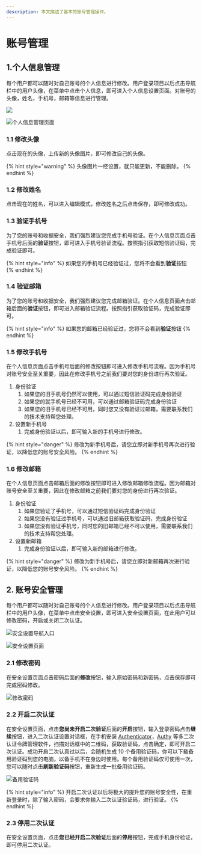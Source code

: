 ```yaml
---
description: 本文描述了基本的账号管理操作。
---
```


# 账号管理

## 1.个人信息管理

每个用户都可以随时对自己账号的个人信息进行修改。用户登录项目以后点击导航栏中的用户头像，在菜单中点击个人信息，即可进入个人信息设置页面。对账号的头像，姓名，手机号，邮箱等信息进行管理。 

![](../.gitbook/assets/navigation-user-info.png)

![&#x4E2A;&#x4EBA;&#x4FE1;&#x606F;&#x7BA1;&#x7406;&#x9875;&#x9762;](../.gitbook/assets/user-info.png)

### 1.1 修改头像

点击现在的头像，上传新的头像图片，即可修改自己的头像。

{% hint style="warning" %}
头像图片一经设置，就只能更新，不能删除。
{% endhint %}

### 1.2 修改姓名

点击现在的姓名，可以进入编辑模式，修改姓名之后点击保存，即可修改成功。

### 1.3 验证手机号

为了您的账号和收据安全，我们强烈建议您完成手机号验证。在个人信息页面点击手机号后面的**验证**按钮，即可进入手机号验证流程。按照指引获取短信验证码，完成验证即可。

{% hint style="info" %}
如果您的手机号已经验证过，您将不会看到**验证**按钮
{% endhint %}

### 1.4 验证邮箱

为了您的账号和收据安全，我们强烈建议您完成邮箱验证。在个人信息页面点击邮箱后面的**验证**按钮，即可进入邮箱验证流程。按照指引获取验证码，完成验证即可。

{% hint style="info" %}
如果您的邮箱已经验证过，您将不会看到**验证**按钮
{% endhint %}

### 1.5 修改手机号

在个人信息页面点击手机号后面的修改按钮即可进入修改手机号流程。因为手机号对账号安全至关重要，因此在修改手机号之前我们要对您的身份进行再次验证。

1. 身份验证
   1. 如果您的旧手机号仍然可以使用，可以通过短信验证码完成身份验证
   2. 如果您的就手机号已经不可用，可以通过邮箱验证码完成身份验证
   3. 如果您的旧手机号已经不可用，同时您又没有验证过邮箱，需要联系我们的技术支持帮您处理。
2. 设置新手机号
   1. 完成身份验证以后，即可输入新的手机号进行修改。

{% hint style="danger" %}
修改为新手机号后，请您立即对新手机号再次进行验证，以降低您的账号安全风险。
{% endhint %}

### 1.6 修改邮箱

在个人信息页面点击邮箱后面的修改按钮即可进入修改邮箱修改流程。因为邮箱对账号安全至关重要，因此在修改邮箱之前我们要对您的身份进行再次验证。

1. 身份验证
   1. 如果您验证了手机号，可以通过短信验证码完成身份验证
   2. 如果您没有验证过手机号，可以通过旧邮箱获取验证码，完成身份验证
   3. 如果您没有验证手机号，同时您的旧邮箱已经不可以使用，需要联系我们的技术支持帮您处理。
2. 设置新邮箱
   1. 完成身份验证以后，即可输入新的邮箱进行修改。

{% hint style="danger" %}
修改为新手机号后，请您立即对新邮箱再次进行验证，以降低您的账号安全风险。
{% endhint %}

## 2. 账号安全管理

每个用户都可以随时对自己账号的个人信息进行修改。用户登录项目以后点击导航栏中的用户头像，在菜单中点击安全设置，即可进入安全设置页面，在此用户可以修改密码，开启或关闭二次认证。

![&#x5B89;&#x5168;&#x8BBE;&#x7F6E;&#x5BFC;&#x822A;&#x5165;&#x53E3;](../.gitbook/assets/navigation-security.png)

![&#x5B89;&#x5168;&#x8BBE;&#x7F6E;&#x9875;&#x9762;](../.gitbook/assets/security.png)

### 2.1 修改密码

在安全设置页面点击密码后面的**修改**按钮，输入原始密码和新密码，点击保存即可完成密码修改。

![&#x4FEE;&#x6539;&#x5BC6;&#x7801;](../.gitbook/assets/modify-password.png)

### 2.2 开启二次认证

在安全设置页面，点击**您尚未开启二次验证**后面的**开启**按钮，输入登录密码点击**继续**按钮，进入二次认证设置对话框，在手机安装 [Authenticator](https://support.google.com/accounts/answer/1066447?hl=zh-Hans)，[Authy](https://authy.com/features/setup/) 等多二次认证令牌管理软件，扫描对话框中的二维码，获取验证码，点击确定，即可开启二次认证。成功开启二次认真过以后，会随机生成 10 个备用验证码，你可以下载备用验证码到您的电脑，以备手机不在身边时使用。每个备用验证码仅可使用一次，您可以随时点击**刷新验证码**按钮，重新生成一批备用验证码。

![&#x5907;&#x7528;&#x9A8C;&#x8BC1;&#x7801;](../.gitbook/assets/backup-verify-code.png)

{% hint style="info" %}
开启二次认证以后将极大的提升您的账号安全性，在重新登录时，除了输入密码，会要求你输入二次认证验证码，进行验证。
{% endhint %}

### 2.3 停用二次认证

在安全设置页面，点击**您已经开启二次验证**后面的**停用**按钮，完成手机身份验证，即可停用二次认证。

